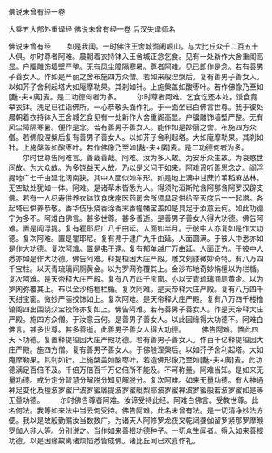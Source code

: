 佛说未曾有经一卷


大乘五大部外重译经
佛说未曾有经一卷
后汉失译师名
　　

佛说未曾有经
　　如是我闻。一时佛住王舍城耆阇崛山。与大比丘众千二百五十人俱。尔时尊者阿难。晨朝着衣持钵入王舍城正念乞食。见有一处新作大舍重阁高显。户牖雕饰墙壁严整。无有风尘障隔寒暑。尊者阿难。见已即作是念。若有善男子善女人。作如是严丽之舍布施四方众僧。若如来般涅槃后。复有善男子善女人。以如芥子舍利起塔大如庵摩勒果。其刹如针。上施槃盖如酸枣叶。若作佛像乃至如[麩-夫+廣]麦。是二功德何者为多。
　　尔时尊者阿难。乞食讫还本处。饭食竟举衣钵。洗足已往诣佛所。一心恭敬头面作礼。于一面坐已白佛言世尊。我于彼处晨朝着衣持钵入王舍城乞食见有一处新作大舍重阁高显。户牖雕饰墙壁严整。无有风尘障隔寒暑。便作是念。若有善男子善女人。能作如是妙丽之舍。布施四方众僧。若佛般涅槃后复有善男子善女人。以如芥子舍利起塔。大如庵摩勒果。其刹如针。上施槃盖如酸枣叶。若作佛像乃至如[麩-夫+廣]麦。是二功德何者为多。
　　尔时世尊告阿难言。善哉善哉。阿难。汝为多人故。为安乐众生故。为哀愍世间故。为大众故。为多饶益天人故。乃以是义问于如来。阿难谛听善思念之。阎浮提地广七千由延北阔南狭。其中人面似如车形。如是地上满中甘蔗竹苇稻麻丛林。无空缺处犹如一体。阿难。是诸草木皆悉为人。得须陀洹斯陀含阿那含阿罗汉辟支佛。若有一人尽寿供养衣钵饮食床座医药房舍所须具足供给至灭度后一一起塔。各起塔已供养恭敬。香华伎乐烧香涂香末香幢幡宝盖如是具足于汝意云何。如此功德宁为多不。阿难白佛言。甚多世尊。甚多善逝。是善男子善女人得大功德。佛告阿难。置是阎浮提。复有瞿耶尼广八千由延。人面如半月。于彼中人亦复如是作大功德。复次阿难。置是瞿耶尼。复有弗于逮广九千由延。人面圆满。于彼人中悉亦如是作大功德。复次阿难。置是弗于逮。复有郁单越广万由延。人面正方。于彼中人悉亦如是作大功德。佛告阿难。释提桓因大庄严殿。雕文刻镂微妙奇特。有八万四千宝柱。以天青琉璃间厕黄金。以为罗网弥覆其上。金沙布地奇妙栴檀以为栏楯。复次阿难。是天帝释大庄严殿。复有八万四千宝窗。亦以天青琉璃间厕黄金。以为罗网弥覆其上。布以金沙栴檀栏楯。复次阿难。是天帝释大庄严殿。复有八万四千天绀宝窗。微妙严丽挍饰如上。复次阿难。是天帝释大庄严殿。复有八万四千楼橹馆阁四出围绕众宝挍饰亦复如上。佛告阿难。若有善男子善女人。作是天帝释大庄严殿。施四方众僧。于汝意云何。是善男子善女人。以此因缘得大功德不。阿难白佛言。甚多世尊。甚多善逝。此善男子善女人得大功德。
　　佛告阿难。置此四天下功德。复置释提桓因大庄严殿功德。若有善男子善女人。作百千亿释提桓因大庄严殿。施四方僧。复有善男子善女人。于佛般涅槃后。以如芥子舍利起塔。大如庵摩勒果。其刹如针。上施槃盖如酸枣叶。若造佛形像乃至如[麩-夫+廣]麦。此功德满足百倍不及。千倍万倍百千万亿倍所不能及。不可称量。阿难当知。是如来无量功德。戒分定分智慧分解脱分知见解脱分。复次阿难。如来无量功德。有大神通神足变化及檀波罗蜜尸波罗蜜羼提波罗蜜毗梨耶波罗蜜禅波罗蜜般若波罗蜜如是等无量功德。
　　尔时佛告尊者阿难。汝谛受持此经。阿难白佛言。受教世尊。此名何法。我等如来法中当云何受持。佛告阿难。此名未曾有法。是一切清净妙法方便。我以是故殷勤嘱汝当数数广。为诸天人阿修罗龙夜叉乾闼婆伽留罗紧那罗摩睺罗伽人非人等。分别说之。当作如来善根功德种子。一切众生闻者。得入如来善根功德。以是因缘故离诸烦恼悉皆成佛。诸比丘闻已欢喜作礼。
